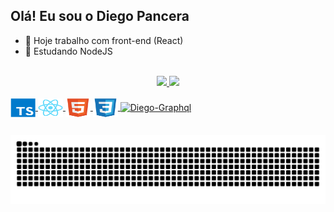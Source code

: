 
## Olá! Eu sou o Diego Pancera

- 🔭 Hoje trabalho com front-end (React)
- 🌱 Estudando NodeJS

<br>
<div align="center">
  <a href="https://github.com/diegopscode">
  <img height="160em" src="https://github-readme-stats.vercel.app/api?username=diegopscode&show_icons=true&theme=radical&include_all_commits=true&count_private=true&title_color=61dafb&text_color=FFFFFF&icon_color=61dafb&bg_color=20232a"/>
  <img height="160em" src="https://github-readme-stats.vercel.app/api/top-langs/?username=diegopscode&layout=compact&langs_count=7&theme=radical&title_color=61dafb&text_color=FFFFFF&icon_color=61dafb&bg_color=20232a"/>
</div>
  <br>
 <div style="display: inline_block><br>
  <img align="center" alt="Diego-Js" height="30" width="40" src="https://raw.githubusercontent.com/devicons/devicon/master/icons/javascript/javascript-plain.svg">
  <img align="center" alt="Diego-Ts" height="30" width="40" src="https://raw.githubusercontent.com/devicons/devicon/master/icons/typescript/typescript-plain.svg">
  <img align="center" alt="Diego-React" height="30" width="40" src="https://raw.githubusercontent.com/devicons/devicon/master/icons/react/react-original.svg">
  <img align="center" alt="Diego-HTML" height="30" width="40" src="https://raw.githubusercontent.com/devicons/devicon/master/icons/html5/html5-original.svg">
  <img align="center" alt="Diego-CSS" height="30" width="40" src="https://raw.githubusercontent.com/devicons/devicon/master/icons/css3/css3-original.svg">
  <img align="center" alt="Diego-Graphql" height="30" width="40" src="https://cdn.jsdelivr.net/gh/devicons/devicon/icons/graphql/graphql-plain.svg" />


</div>

##                                                                                                                                               
                                                                                                                                                 
 ![Snake animation](https://github.com/brunnorech/brunnorech/blob/output/github-contribution-grid-snake.svg)

